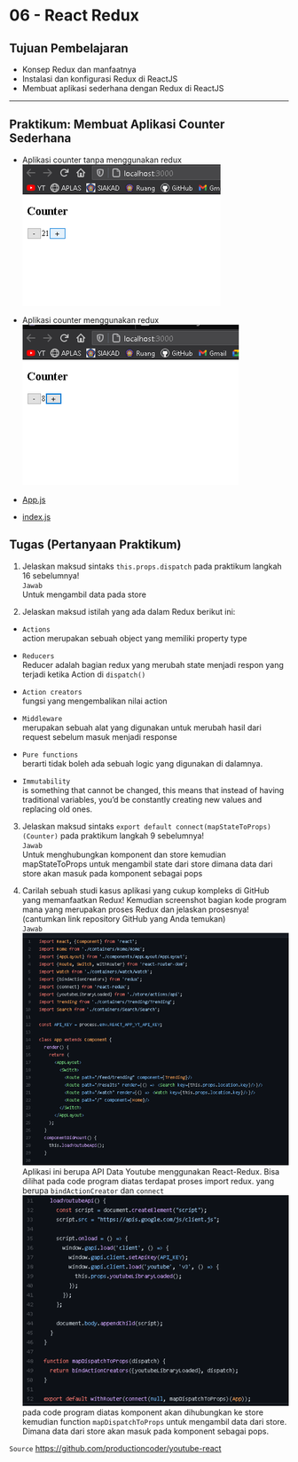 # 06 - React Redux

## Tujuan Pembelajaran
-   Konsep Redux dan manfaatnya
-   Instalasi dan konfigurasi Redux di ReactJS
-   Membuat aplikasi sederhana dengan Redux di ReactJS

___
## Praktikum: Membuat Aplikasi Counter Sederhana

* Aplikasi counter  tanpa menggunakan redux  
![p01](img/1.png)


* Aplikasi counter menggunakan redux  
![p02](img/2.png)


* [App.js](../../src/06_redux/App.js)  
* [index.js](../../src/06_redux/index.js)


## Tugas (Pertanyaan Praktikum)

1.  Jelaskan maksud sintaks `this.props.dispatch` pada praktikum langkah 16 sebelumnya!  
`Jawab`  
Untuk mengambil data pada store

2.  Jelaskan maksud istilah yang ada dalam Redux berikut ini:
* `Actions`  
 action merupakan sebuah object yang memiliki property type
 
* `Reducers`  
Reducer adalah bagian redux yang merubah state menjadi respon yang terjadi ketika Action di `dispatch()`
* `Action creators`  
fungsi yang mengembalikan nilai action
* `Middleware`  
 merupakan sebuah alat yang digunakan untuk merubah hasil dari request sebelum masuk menjadi response

* `Pure functions`  
berarti tidak boleh ada sebuah logic yang digunakan di dalamnya.

* `Immutability`  
is something that cannot be changed, this means that instead of having traditional variables, you’d be constantly creating new values and replacing old ones.

3.  Jelaskan maksud sintaks `export default connect(mapStateToProps)(Counter)` pada praktikum langkah 9 sebelumnya!   
`Jawab`  
Untuk menghubungkan komponent dan store kemudian mapStateToProps untuk mengambil state dari store dimana data dari store akan masuk pada komponent sebagai pops

4.  Carilah sebuah studi kasus aplikasi yang cukup kompleks di GitHub yang memanfaatkan Redux! Kemudian screenshot bagian kode program mana yang merupakan proses Redux dan jelaskan prosesnya! (cantumkan link repository GitHub yang Anda temukan)  
`Jawab`  
![p02](img/3.png)
Aplikasi ini berupa API Data Youtube menggunakan React-Redux. Bisa dilihat pada code program diatas terdapat proses import redux. yang berupa `bindActionCreator` dan `connect`  
![p02](img/4.png)
pada code program diatas 
komponent akan dihubungkan ke store kemudian 
function `mapDispatchToProps` untuk mengambil data dari store. Dimana data dari store akan masuk pada komponent sebagai pops.

`Source` https://github.com/productioncoder/youtube-react